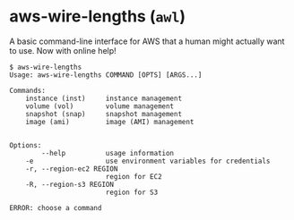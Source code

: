 # aws-wire-lengths (`awl`)

A basic command-line interface for AWS that a human might actually want to use.
Now with online help!

```
$ aws-wire-lengths
Usage: aws-wire-lengths COMMAND [OPTS] [ARGS...]

Commands:
    instance (inst)     instance management
    volume (vol)        volume management
    snapshot (snap)     snapshot management
    image (ami)         image (AMI) management


Options:
        --help          usage information
    -e                  use environment variables for credentials
    -r, --region-ec2 REGION
                        region for EC2
    -R, --region-s3 REGION
                        region for S3

ERROR: choose a command
```
